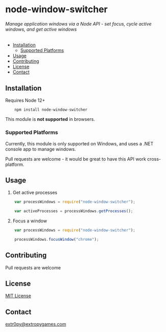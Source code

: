 # node-window-switcher
###### Manage application windows via a Node API - set focus, cycle active windows, and get active windows

- [Installation](#Installation)
    - [Supported Platforms](#Supported_Platforms)
- [Usage](#Usage)
- [Contributing](#Contributing)
- [License](#License)
- [Contact](#Contact)

## Installation

Requires Node 12+

```
    npm install node-window-switcher
```

This module is __not supported__ in browsers.

### Supported Platforms

Currently, this module is only supported on Windows, and uses a .NET console app to manage windows.

Pull requests are welcome - it would be great to have this API work cross-platform.

## Usage

1) Get active processes

```javascript
    var processWindows = require("node-window-switcher");

    var activeProcesses = processWindows.getProcesses();
```

2) Focus a window

```javascript
    var processWindows = require("node-window-switcher");

    processWindows.focusWindow("chrome");
```

## Contributing

Pull requests are welcome

## License

[MIT License]("LICENSE")

## Contact

extr0py@extropygames.com
